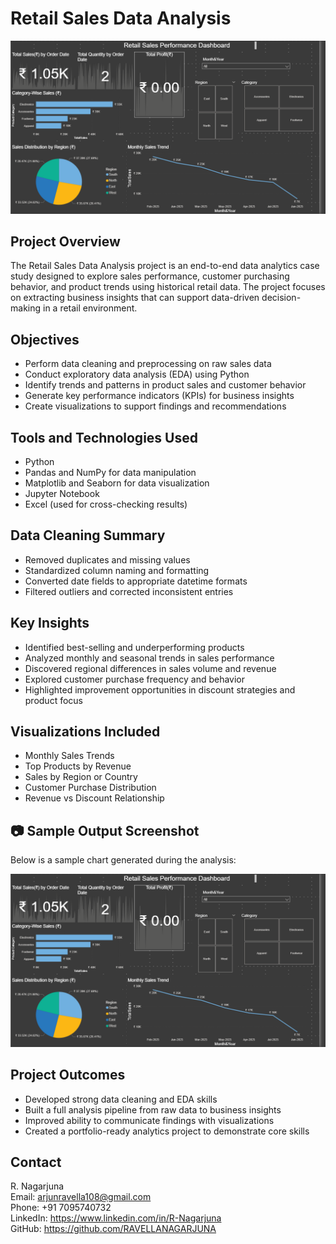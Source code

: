 # Retail Sales Data Analysis


![Retail Sales Dashboard Screenshot](RetailSalesData.png)


## Project Overview

The Retail Sales Data Analysis project is an end-to-end data analytics case study designed to explore sales performance, customer purchasing behavior, and product trends using historical retail data. The project focuses on extracting business insights that can support data-driven decision-making in a retail environment.

## Objectives

- Perform data cleaning and preprocessing on raw sales data
- Conduct exploratory data analysis (EDA) using Python
- Identify trends and patterns in product sales and customer behavior
- Generate key performance indicators (KPIs) for business insights
- Create visualizations to support findings and recommendations

## Tools and Technologies Used

- Python  
- Pandas and NumPy for data manipulation  
- Matplotlib and Seaborn for data visualization  
- Jupyter Notebook  
- Excel (used for cross-checking results)

## Data Cleaning Summary

- Removed duplicates and missing values  
- Standardized column naming and formatting  
- Converted date fields to appropriate datetime formats  
- Filtered outliers and corrected inconsistent entries

## Key Insights

- Identified best-selling and underperforming products  
- Analyzed monthly and seasonal trends in sales performance  
- Discovered regional differences in sales volume and revenue  
- Explored customer purchase frequency and behavior  
- Highlighted improvement opportunities in discount strategies and product focus

## Visualizations Included

- Monthly Sales Trends  
- Top Products by Revenue  
- Sales by Region or Country  
- Customer Purchase Distribution  
- Revenue vs Discount Relationship

## 📷 Sample Output Screenshot

Below is a sample chart generated during the analysis:

![Sales Dashboard](RetailSalesData.png)

## Project Outcomes

- Developed strong data cleaning and EDA skills  
- Built a full analysis pipeline from raw data to business insights  
- Improved ability to communicate findings with visualizations  
- Created a portfolio-ready analytics project to demonstrate core skills

## Contact

R. Nagarjuna  
Email: arjunravella108@gmail.com  
Phone: +91 7095740732  
LinkedIn: https://www.linkedin.com/in/R-Nagarjuna  
GitHub: https://github.com/RAVELLANAGARJUNA
